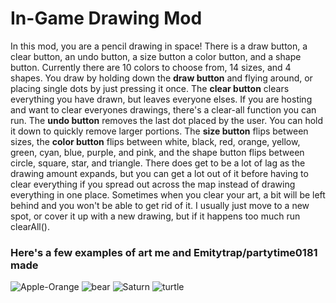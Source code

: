 # In-Game Drawing Mod
In this mod, you are a pencil drawing in space!
There is a draw button, a clear button, an undo button, a size button a color button, and a shape button.
Currently there are 10 colors to choose from, 14 sizes, and 4 shapes.
You draw by holding down the **draw button** and flying around, or placing single dots by just pressing it once.
The **clear button** clears everything you have drawn, but leaves everyone elses. If you are hosting and want to clear everyones drawings, there's a clear-all function you can run.
The **undo button** removes the last dot placed by the user. You can hold it down to quickly remove larger portions.
The **size button** flips between sizes, the **color button** flips between white, black, red, orange, yellow, green, cyan, blue, purple, and pink, and the shape button flips between circle, square, star, and triangle.
There does get to be a lot of lag as the drawing amount expands, but you can get a lot out of it before having to clear everything if you spread out across the map instead of drawing everything in one place. Sometimes when you clear your art, a bit will be left behind and you won't be able to get rid of it. I usually just move to a new spot, or cover it up with a new drawing, but if it happens too much run clearAll().
### Here's a few examples of art me and Emitytrap/partytime0181 made

![Apple-Orange](https://github.com/seaweed32/Starblast-Mods/assets/132213277/3e6037a8-1c5a-4f15-8479-c6d7229aae62)
![bear](https://github.com/seaweed32/Starblast-Mods/assets/132213277/c86c763b-2a38-4be3-be58-d917c768309a)
![Saturn](https://github.com/seaweed32/Starblast-Mods/assets/132213277/1ea53882-3800-4022-8e6e-54f381d8afb8)
![turtle](https://github.com/seaweed32/Starblast-Mods/assets/132213277/335fc08e-32c1-4b88-aaff-eed50b132090)
